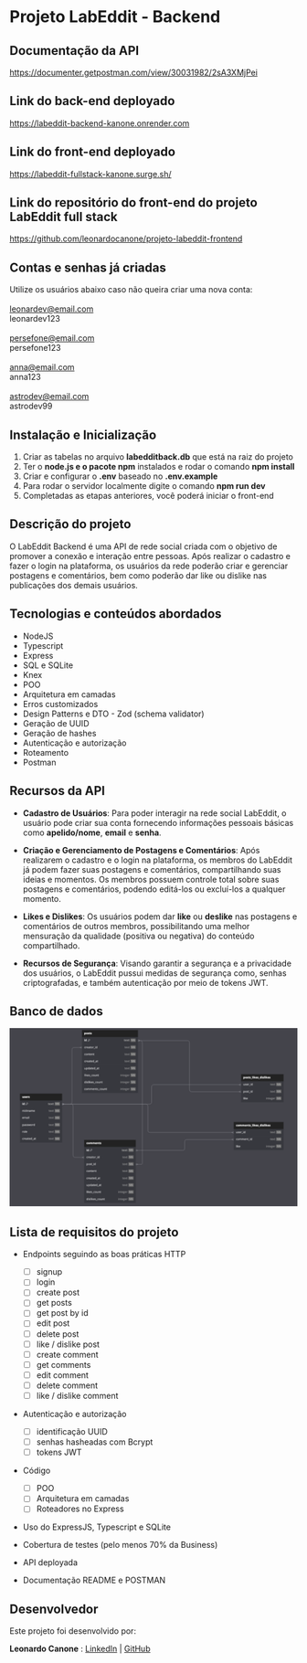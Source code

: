 # Projeto LabEddit - Backend

## Documentação da API
https://documenter.getpostman.com/view/30031982/2sA3XMjPei

## Link do back-end deployado
https://labeddit-backend-kanone.onrender.com

## Link do front-end deployado
https://labeddit-fullstack-kanone.surge.sh/

## Link do repositório do front-end do projeto LabEddit full stack
https://github.com/leonardocanone/projeto-labeddit-frontend

## Contas e senhas já criadas
Utilize os usuários abaixo caso não queira criar uma nova conta:
<br><br>
leonardev@email.com
<br>
leonardev123
<br><br>
persefone@email.com
<br>
persefone123
<br><br>
anna@email.com
<br>
anna123
<br><br>
astrodev@email.com
<br>
astrodev99

## Instalação e Inicialização 
1. Criar as tabelas no arquivo **labedditback.db** que está na raiz do projeto
2. Ter o **node.js e o pacote npm** instalados e rodar o comando **npm install**
3. Criar e configurar o **.env** baseado no **.env.example**
4. Para rodar o servidor localmente digite o comando **npm run dev**
5. Completadas as etapas anteriores, você poderá iniciar o front-end

## Descrição do projeto

O LabEddit Backend é uma API de rede social criada com o objetivo de promover a conexão e interação entre pessoas. Após realizar o cadastro e fazer o login na plataforma, os usuários da rede poderão criar e gerenciar postagens e comentários, bem como poderão dar like ou dislike nas publicações dos demais usuários.

## Tecnologias e conteúdos abordados
- NodeJS
- Typescript
- Express
- SQL e SQLite
- Knex
- POO
- Arquitetura em camadas
- Erros customizados
- Design Patterns e DTO - Zod (schema validator)
- Geração de UUID
- Geração de hashes
- Autenticação e autorização
- Roteamento
- Postman

## Recursos da API

- **Cadastro de Usuários**: Para poder interagir na rede social LabEddit, o usuário pode criar sua conta fornecendo informações pessoais básicas como **apelido/nome**, **email** e **senha**.

- **Criação e Gerenciamento de Postagens e Comentários**: Após realizarem o cadastro e o login na plataforma, os membros do LabEddit já podem fazer suas postagens e comentários, compartilhando suas ideias e momentos. Os membros possuem controle total sobre suas postagens e comentários, podendo editá-los ou excluí-los a qualquer momento.

- **Likes e Dislikes**: Os usuários podem dar **like** ou **deslike** nas postagens e comentários de outros membros, possibilitando uma melhor mensuração da qualidade (positiva ou negativa) do conteúdo compartilhado.

- **Recursos de Segurança**: Visando garantir a segurança e a privacidade dos usuários, o LabEddit pussui medidas de segurança como, senhas criptografadas, e também autenticação por meio de tokens JWT.

## Banco de dados
![Estrutura do Banco de dados](./src/images/estrutura-banco-de-dados.png)

## Lista de requisitos do projeto

- Endpoints seguindo as boas práticas HTTP
    - [ ]  signup
    - [ ]  login
    - [ ]  create post
    - [ ]  get posts
    - [ ]  get post by id
    - [ ]  edit post
    - [ ]  delete post
    - [ ]  like / dislike post
    - [ ]  create comment
    - [ ]  get comments
    - [ ]  edit comment
    - [ ]  delete comment
    - [ ]  like / dislike comment

- Autenticação e autorização
    - [ ]  identificação UUID
    - [ ]  senhas hasheadas com Bcrypt
    - [ ]  tokens JWT
 
 - Código
    - [ ]  POO
    - [ ]  Arquitetura em camadas
    - [ ]  Roteadores no Express

- Uso do ExpressJS, Typescript e SQLite

- Cobertura de testes (pelo menos 70% da Business)

- API deployada

- Documentação README e POSTMAN 

## Desenvolvedor
Este projeto foi desenvolvido por:

**Leonardo Canone** : [LinkedIn](https://www.linkedin.com/in/leonardocanone/) | [GitHub](https://github.com/leonardocanone)

